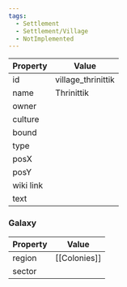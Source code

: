 ```yaml
---
tags:
  - Settlement
  - Settlement/Village
  - NotImplemented
---
```


| Property  | Value              |
| --------- | ------------------ |
| id        | village_thrinittik |
| name      | Thrinittik         |
| owner     |                    |
| culture   |                    |
| bound     |                    |
| type      |                    |
| posX      |                    |
| posY      |                    |
| wiki link |                    |
| text      |                    |

### Galaxy
| Property | Value        |
| -------- | ------------ |
| region   | [[Colonies]] |
| sector   |              |
